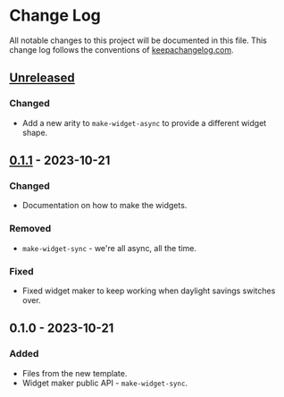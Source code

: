 # Change Log
All notable changes to this project will be documented in this file. This change log follows the conventions of [keepachangelog.com](http://keepachangelog.com/).

## [Unreleased]
### Changed
- Add a new arity to `make-widget-async` to provide a different widget shape.

## [0.1.1] - 2023-10-21
### Changed
- Documentation on how to make the widgets.

### Removed
- `make-widget-sync` - we're all async, all the time.

### Fixed
- Fixed widget maker to keep working when daylight savings switches over.

## 0.1.0 - 2023-10-21
### Added
- Files from the new template.
- Widget maker public API - `make-widget-sync`.

[Unreleased]: https://sourcehost.site/your-name/hello-seesaw/compare/0.1.1...HEAD
[0.1.1]: https://sourcehost.site/your-name/hello-seesaw/compare/0.1.0...0.1.1
